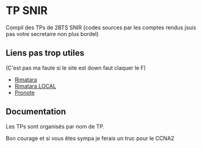 
# TP SNIR

Compil des TPs de 2BTS SNIR 
(codes sources par les comptes rendus jsuis pas votre secretaire non plus bordel)

## Liens pas trop utiles
(C'est pas ma faute si le site est down faut claquer le F)
 - [Rimatara](https://rimatara.lyceelafayette.fr)
 - [Rimatara LOCAL](https://192.168.20.7:5000)
 - [Pronote](https://0770920g.index-education.net/pronote/eleve.html)


## Documentation

Les TPs sont organisés par nom de TP.

Bon courage et si vous êtes sympa je ferais un truc pour le CCNA2

